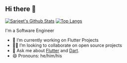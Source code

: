 ## Hi there 👋

[![Sarjeet's Github Stats](https://github-readme-stats.vercel.app/api?username=sarj33t-prakash&count_private=true&theme=transparent&show_icons=true&rank_icon=percentile&line_height=24)](https://github.com/sarj33t-prakash)
[![Top Langs](https://github-readme-stats.vercel.app/api/top-langs/?username=sarj33t-prakash&layout=compact&langs_count=8&theme=transparent&size_weight=0.7&count_weight=0.3)](https://github.com/sarj33t-prakash)

I'm a Software Engineer

- 🧱 I’m currently working on Flutter Projects
- 🧑‍💻 I’m looking to collaborate on open source projects
- 💬 Ask me about [Flutter](https://flutter.dev) and [Dart](https://dart.dev).
- 😄 Pronouns: he/him/his

<!--
**sarj33t-prakash/sarj33t-prakash** is a ✨ _special_ ✨ repository because its `README.md` (this file) appears on your GitHub profile.

Here are some ideas to get you started:

- 🔭 I’m currently working on ...
- 🌱 I’m currently learning ...
- 👯 I’m looking to collaborate on ...
- 🤔 I’m looking for help with ...
- 💬 Ask me about ...
- 📫 How to reach me: ...
- 😄 Pronouns: ...
- ⚡ Fun fact: ...
-->
